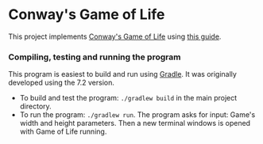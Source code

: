 # Conway's Game of Life

This project implements [Conway's Game of Life](https://en.wikipedia.org/wiki/Conway%27s_Game_of_Life) using [this guide](https://robertheaton.com/2018/07/20/project-2-game-of-life/).

### Compiling, testing and running the program
This program is easiest to build and run using [Gradle](https://gradle.org/). It was originally developed using the 7.2 version.

- To build and test the program:
`./gradlew build` in the main project directory.
- To run the program:
`./gradlew run`.
The program asks for input: Game's width and height parameters. Then a new terminal windows is opened with Game of Life running.
